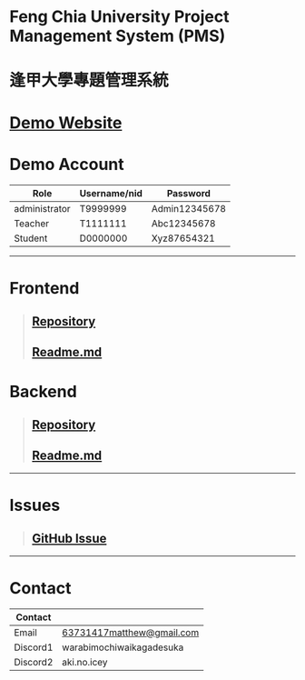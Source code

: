 # Feng Chia University Project Management System (PMS)

# 逢甲大學專題管理系統

# [Demo Website](https://pms.tyrantrex.icu)

# Demo Account

| Role          | Username/nid | Password      |
| ------------- | ------------ | ------------- |
| administrator | T9999999     | Admin12345678 |
| Teacher       | T1111111     | Abc12345678   |
| Student       | D0000000     | Xyz87654321   |

---

# Frontend

> ## [Repository](https://github.com/LostALice/pms)
>
> ## [Readme.md](./Frontend/README.md)

# Backend

> ## [Repository](https://github.com/LostALice/pmsschool_website)
>
> ## [Readme.md](./Backend/README.md)

---

# Issues

> ## [GitHub Issue](https://github.com/LostALice/FCU-PMS/issues)

---

# Contact

| Contact  |                           |
| -------- | ------------------------- |
| Email    | 63731417matthew@gmail.com |
| Discord1 | warabimochiwaikagadesuka  |
| Discord2 | aki.no.icey               |
